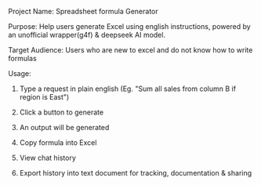 Project Name: Spreadsheet formula Generator

Purpose:
Help users generate Excel using english instructions, powered by an unofficial wrapper(g4f) & deepseek AI model.

Target Audience:
Users who are new to excel and do not know how to write formulas

Usage:

1. Type a request in plain english (Eg. "Sum all sales from column B if region is East")

2. Click a button to generate

3. An output will be generated

4. Copy formula into Excel

5. View chat history

6. Export history into text document for tracking, documentation & sharing
